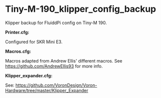 # Tiny-M-190_klipper_config_backup

Klipper backup for FluiddPi config on Tiny-M 190.

**Printer.cfg:**

Configured for SKR Mini E3.

**Macros.cfg:**

Macros adapted from Andrew Ellis' different macros. See https://github.com/AndrewEllis93 for more info.

**Klipper_expander.cfg:**

See: https://github.com/VoronDesign/Voron-Hardware/tree/master/Klipper_Expander
